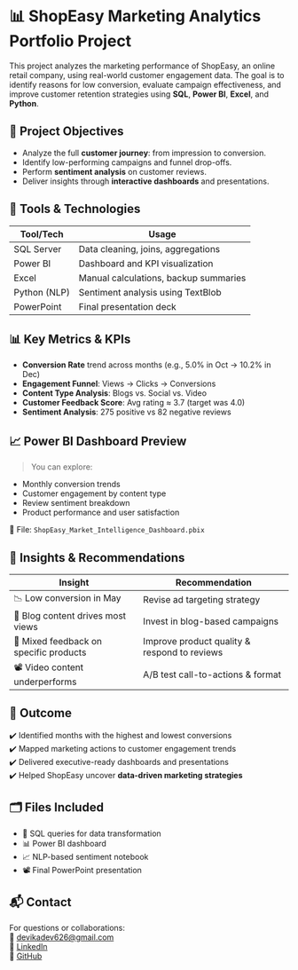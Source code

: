 # 📊 ShopEasy Marketing Analytics Portfolio Project

This project analyzes the marketing performance of ShopEasy, an online retail company, using real-world customer engagement data. The goal is to identify reasons for low conversion, evaluate campaign effectiveness, and improve customer retention strategies using **SQL**, **Power BI**, **Excel**, and **Python**.



## 🎯 Project Objectives

- Analyze the full **customer journey**: from impression to conversion.
- Identify low-performing campaigns and funnel drop-offs.
- Perform **sentiment analysis** on customer reviews.
- Deliver insights through **interactive dashboards** and presentations.



## 🧰 Tools & Technologies

| Tool/Tech     | Usage                          |
|--------------|---------------------------------|
| SQL Server    | Data cleaning, joins, aggregations |
| Power BI      | Dashboard and KPI visualization |
| Excel         | Manual calculations, backup summaries |
| Python (NLP)  | Sentiment analysis using TextBlob |
| PowerPoint    | Final presentation deck         |




## 📊 Key Metrics & KPIs

- **Conversion Rate** trend across months (e.g., 5.0% in Oct → 10.2% in Dec)
- **Engagement Funnel**: Views → Clicks → Conversions
- **Content Type Analysis**: Blogs vs. Social vs. Video
- **Customer Feedback Score**: Avg rating ≈ 3.7 (target was 4.0)
- **Sentiment Analysis**: 275 positive vs 82 negative reviews



## 📈 Power BI Dashboard Preview

> You can explore:
- Monthly conversion trends
- Customer engagement by content type
- Review sentiment breakdown
- Product performance and user satisfaction

📎 File: `ShopEasy_Market_Intelligence_Dashboard.pbix`



## 🧠 Insights & Recommendations

| Insight                                  | Recommendation |
|------------------------------------------|----------------|
| 📉 Low conversion in May                 | Revise ad targeting strategy |
| 🎯 Blog content drives most views        | Invest in blog-based campaigns |
| 💬 Mixed feedback on specific products   | Improve product quality & respond to reviews |
| 📽️ Video content underperforms          | A/B test call-to-actions & format |



## 📌 Outcome

✔️ Identified months with the highest and lowest conversions  
✔️ Mapped marketing actions to customer engagement trends  
✔️ Delivered executive-ready dashboards and presentations  
✔️ Helped ShopEasy uncover **data-driven marketing strategies**



## 🗂️ Files Included

- 📄 SQL queries for data transformation
- 📊 Power BI dashboard
- 📈 NLP-based sentiment notebook
- 📽️ Final PowerPoint presentation



## 📬 Contact

For questions or collaborations:  
📧 devikadev626@gmail.com  
🔗 [LinkedIn](https://www.linkedin.com/in/devika-m-183378187)  
🔗 [GitHub](https://github.com/Devikadev626)





